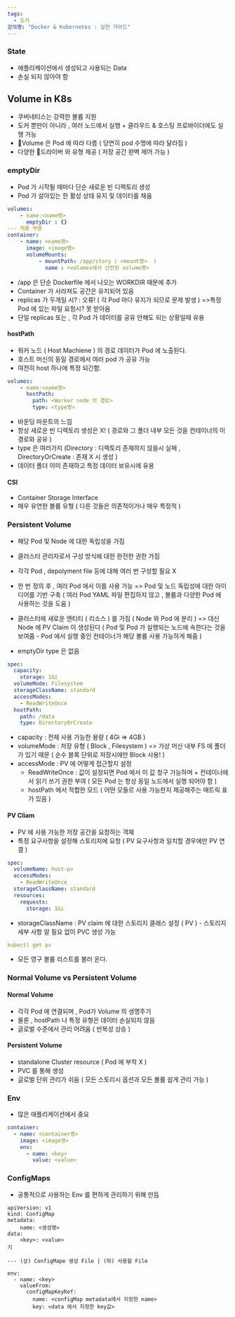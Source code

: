 ```yaml
---
tags:
  - 도커
강의명: "Docker & Kubernetes : 실전 가이드"
---
```



### State
- 애플리케이션에서 생성되고 사용되는 Data
- 손실 되지 않아야 함


## Volume in K8s
- 쿠버네티스는 강력한 볼륨 지원
- 도커 뿐만이 아니라 , 여러 노드에서 실행 + 클라우드 & 호스팅 프로바이더에도 실행 가능
- Volume 은 Pod 에 따라 다름 ( 당연히 pod 수명에 따라 달라짐 )
- 다양한 드라이버 와 유형 제공 ( 저장 공간 완벽 제어 가능 )
  

### emptyDir
- Pod 가 시작될 때마다 단순 새로운 빈 디렉토리 생성
- Pod 가 살아있는 한 활성 상태 유지 및 데이터를 채움
```yaml
volumes:
	- name:<name명>
	  emptyDir : {}
--- 적용 부분
container:
	- name: <name명>
	  image: <image명>
	  volumeMounts:
		  - mountPath: /app/story ( <mount명>  )
		    name : <volumes에서 선언한 volume명>

```
- /app 은 단순 Dockerfile 에서 나오는 WORKDIR 때문에 추가
- Container 가 사라져도 공간은 유지되어 있음
- replicas 가 두개일 시? : 오류! ( 각 Pod 마다 유지가 되므로 문제 발생 )
	=>특정 Pod 에 있는 파일 요청시? 못 받아옴
- 단일 replicas 또는 , 각 Pod 가 데이터를 공유 안해도 되는 상황일때 유용
#### hostPath
- 워커 노드 ( Host Machiene ) 의 경로 데이터가 Pod 에 노출된다.
- 호스트 머신의 동일 경로에서 여러 pod 가 공유 가능
- 여전히 host 하나에 특정 되긴함.
```yml
volumes:
	- name:<name명>
	  hostPath:
		path: <Worker node 의 경로>
		type: <type명>
```
- 바운딩 마운트의 느낌
- 항상 새로운 빈 디렉토리 생성은 X! ( 경로와 그 폴더 내부 모든 것을 컨테이너의 이경로와 공유 )
- type 은 여러가지 (Directory : 디렉토리 존재하지 않을시 실패 , DirectoryOrCreate : 존재 X 시 생성 )
- 데이터 폴더 이미 존재하고 특정 데이터 보유시에 유용 

#### CSI
- Container Storage Interface
- 매우 유연한 볼륨 유형 ( 다른 것들은 의존적이거나 매우 특정적 )


### Persistent Volume
- 해당 Pod 및  Node 에 대한 독립성을 가짐
- 클러스터 관리자로서 구성 방식에 대한 완전한 권한 가짐
- 각각 Pod , depolyment file 등에 대해 여러 번 구성할 필요 X
- 한 번 정의 후 , 여러 Pod 에서 이를 사용 가능
=> Pod 및 노드 독립성에 대한 아이디어를 기반 구축
( 여러 Pod YAML 파일 편집하지 않고 , 볼륨과 다양한 Pod 에 사용하는 것을 도움 )

- 클러스터에 새로운 엔티티 ( 리소스 ) 를 가짐 ( Node 와 Pod 에 분리 ) 
	=> 대신 Node 에 PV Claim 이 생성된다
	( Pod 및 Pod 가 실행되는 노드에 속한다는 것을 보여줌 - Pod 에서 실행 중인 컨테이너가 해당 볼륨 사용 가능하게 해줌 )

- emptyDir type 은 없음
```yaml
spec:
  capacity: 
    storage: 1Gi
  volumeMode: Filesystem
  storageClassName: standard
  accessModes:
    - ReadWriteOnce
  hostPath:
    path: /data
    type: DirectoryOrCreate
```

- capacity : 전체 사용 가능한 용량 ( 4Gi => 4GB )
- volumeMode : 저장 유형 ( Block , Filesystem )
	=> 가상 머신 내부 FS 에 폴더가 있기 때문 ( 순수 블록 단위로 저장시에만 Block 사용! )
- accessMode : PV 에 어떻게 접근할지 설정
	- ReadWriteOnce : 값이 설정되면 Pod 에서 이 값 청구 가능하며 + 컨테이너에서 읽기 쓰기 권한 부여
		( 모든 Pod 는 항상 동일 노드에서 실행 되어야 함 )
	- hostPath 에서 적합한 모드 ( 어떤 모들르 사용 가능한지 제공해주는 매트릭 표가 있음 )

#### PV Cliam
- PV 에 사용 가능한 저장 공간을 요청하는 객체
- 특정 요구사항을 설정해 스토리지에 요청 ( PV 요구사항과 일치할 경우에만 PV 연결 )

```yaml
spec:
  volumeName: host-pv
  accessModes:
    - ReadWriteOnce
  storageClassName: standard
  resources:
    requests: 
      storage: 1Gi
```
- storageClassName : PV claim 에 대한 스토리지 클래스 설정 ( PV ) - 스토리지 세부 사항 알 필요 없이 PVC 생성 가능


```yaml
kubectl get pv
```
- 모든 영구 볼륨 리스트를 불러 온다.




### Normal Volume vs Persistent Volume
#### Normal Volume
- 각각 Pod 에 연결되며  , Pod가 Volume 의 생명주기
- 물론 , hostPath 나 특정 유형은 데이터 손실되지 않음
- 글로벌 수준에서 관리 어려움 ( 반복성 상승 )

#### Persistent Volume
- standalone Cluster resource ( Pod 에 부착 X )
- PVC 를 통해 생성
- 글로벌 단위 관리가 쉬움 ( 모든 스토리시 옵션과 모든 볼륨 쉽게 관리 가능 )


### Env
- 많은 애플리케이션에서 중요

```yaml
container:
  - name: <container명>
    image: <image명>
    env:
      - name: <key>
	    value: <value>
```


### ConfigMaps

- 공통적으로 사용하는 Env 를 편하게 관리하기 위해 만듬
```k8s
apiVersion: v1
kind: ConfigMap
metadata:
	name: <생성명>
data:
	<key>: <value>
기

--- (상) ConfigMape 생성 File | (하) 사용할 File

env:
  - name: <key>
    valueFrom:
      configMapKeyRef:
        name: <configMap metadata에서 지정한 name>
        key: <data 에서 지정한 key값>


```
